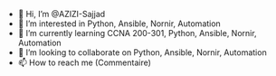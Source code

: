 - 👋 Hi, I’m @AZIZI-Sajjad
- 👀 I’m interested in Python, Ansible, Nornir, Automation
- 🌱 I’m currently learning CCNA 200-301, Python, Ansible, Nornir, Automation
- 💞️ I’m looking to collaborate on Python, Ansible, Nornir, Automation
- 📫 How to reach me (Commentaire)

<!---
AZIZI-Sajjad/AZIZI-Sajjad is a ✨ special ✨ repository because its `README.md` (this file) appears on your GitHub profile.
You can click the Preview link to take a look at your changes.
--->
